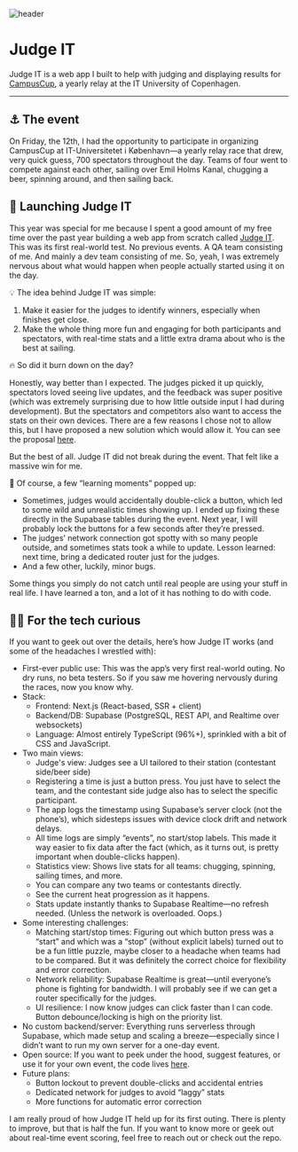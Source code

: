 ![header](/images/judge-it.png)

# Judge IT

Judge IT is a web app I built to help with judging and displaying results for [CampusCup](https://campuscup.dk), a yearly relay at the IT University of Copenhagen.

---

## ⚓ The event

On Friday, the 12th, I had the opportunity to participate in organizing CampusCup at IT-Universitetet i København—a yearly relay race that drew, very quick guess, 700 spectators throughout the day. Teams of four went to compete against each other, sailing over Emil Holms Kanal, chugging a beer, spinning around, and then sailing back.

## 🚀 Launching Judge IT

This year was special for me because I spent a good amount of my free time over the past year building a web app from scratch called [Judge IT](https://github.com/itu-campuscup/judge-it). This was its first real-world test. No previous events. A QA team consisting of me. And mainly a dev team consisting of me. So, yeah, I was extremely nervous about what would happen when people actually started using it on the day.

💡 The idea behind Judge IT was simple:

1. Make it easier for the judges to identify winners, especially when finishes get close.
2. Make the whole thing more fun and engaging for both participants and spectators, with real-time stats and a little extra drama about who is the best at sailing.

🔥 So did it burn down on the day?

Honestly, way better than I expected. The judges picked it up quickly, spectators loved seeing live updates, and the feedback was super positive (which was extremely surprising due to how little outside input I had during development). But the spectators and competitors also want to access the stats on their own devices. There are a few reasons I chose not to allow this, but I have proposed a new solution which would allow it. You can see the proposal [here](https://github.com/orgs/itu-campuscup/discussions/1).

But the best of all. Judge IT did not break during the event. That felt like a massive win for me.

📖 Of course, a few “learning moments” popped up:

- Sometimes, judges would accidentally double-click a button, which led to some wild and unrealistic times showing up. I ended up fixing these directly in the Supabase tables during the event. Next year, I will probably lock the buttons for a few seconds after they’re pressed.
- The judges’ network connection got spotty with so many people outside, and sometimes stats took a while to update. Lesson learned: next time, bring a dedicated router just for the judges.
- And a few other, luckily, minor bugs.

Some things you simply do not catch until real people are using your stuff in real life. I have learned a ton, and a lot of it has nothing to do with code.

## 👨‍💻 For the tech curious

If you want to geek out over the details, here’s how Judge IT works (and some of the headaches I wrestled with):

- First-ever public use:
  This was the app’s very first real-world outing. No dry runs, no beta testers. So if you saw me hovering nervously during the races, now you know why.
- Stack:
  - Frontend: Next.js (React-based, SSR + client)
  - Backend/DB: Supabase (PostgreSQL, REST API, and Realtime over websockets)
  - Language: Almost entirely TypeScript (96%+), sprinkled with a bit of CSS and JavaScript.
- Two main views:
  - Judge's view: Judges see a UI tailored to their station (contestant side/beer side)
  - Registering a time is just a button press. You just have to select the team, and the contestant side judge also has to select the specific participant.
  - The app logs the timestamp using Supabase’s server clock (not the phone’s), which sidesteps issues with device clock drift and network delays.
  - All time logs are simply “events”, no start/stop labels. This made it way easier to fix data after the fact (which, as it turns out, is pretty important when double-clicks happen).
  - Statistics view: Shows live stats for all teams: chugging, spinning, sailing times, and more.
  - You can compare any two teams or contestants directly.
  - See the current heat progression as it happens.
  - Stats update instantly thanks to Supabase Realtime—no refresh needed. (Unless the network is overloaded. Oops.)
- Some interesting challenges:
  - Matching start/stop times:
    Figuring out which button press was a “start” and which was a “stop” (without explicit labels) turned out to be a fun little puzzle, maybe closer to a headache when teams had to be compared.
    But it was definitely the correct choice for flexibility and error correction.
  - Network reliability:
    Supabase Realtime is great—until everyone’s phone is fighting for bandwidth. I will probably see if we can get a router specifically for the judges.
  - UI resilience:
    I now know judges can click faster than I can code. Button debounce/locking is high on the priority list.
- No custom backend/server:
  Everything runs serverless through Supabase, which made setup and scaling a breeze—especially since I didn’t want to run my own server for a one-day event.
- Open source:
  If you want to peek under the hood, suggest features, or use it for your own event, the code lives [here](https://github.com/itu-campuscup/judge-it).
- Future plans:
  - Button lockout to prevent double-clicks and accidental entries
  - Dedicated network for judges to avoid “laggy” stats
  - More functions for automatic error correction

I am really proud of how Judge IT held up for its first outing. There is plenty to improve, but that is half the fun. If you want to know more or geek out about real-time event scoring, feel free to reach out or check out the repo.
